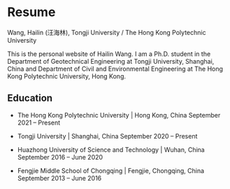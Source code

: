 # Resume

Wang, Hailin (汪海林), Tongji University / The Hong Kong Polytechnic University

This is the personal website of Hailin Wang. I am a Ph.D. student in the Department of Geotechnical Engineering at Tongji University, Shanghai, China and Department of Civil and Environmental Engineering at The Hong Kong Polytechnic University, Hong Kong.

## Education

- The Hong Kong Polytechnic University | <location> Hong Kong, China </location> <time> September 2021 – Present </time>

- Tongji University | <location> Shanghai, China </location> <time> September 2020 – Present </time>

- Huazhong University of Science and Technology | <location> Wuhan, China </location> <time> September 2016 – June 2020 </time>

- Fengjie Middle School of Chongqing | <location> Fengjie, Chongqing, China </location> <time> September 2013 – June 2016 </time>

